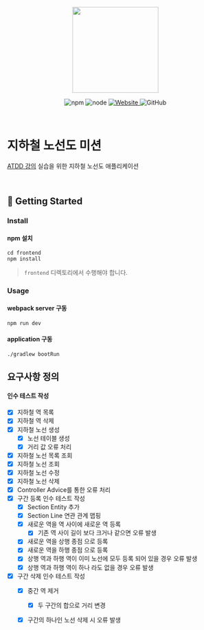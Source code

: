 <p align="center">
    <img width="200px;" src="https://raw.githubusercontent.com/woowacourse/atdd-subway-admin-frontend/master/images/main_logo.png"/>
</p>
<p align="center">
  <img alt="npm" src="https://img.shields.io/badge/npm-6.14.15-blue">
  <img alt="node" src="https://img.shields.io/badge/node-14.18.2-blue">
  <a href="https://edu.nextstep.camp/c/R89PYi5H" alt="nextstep atdd">
    <img alt="Website" src="https://img.shields.io/website?url=https%3A%2F%2Fedu.nextstep.camp%2Fc%2FR89PYi5H">
  </a>
  <img alt="GitHub" src="https://img.shields.io/github/license/next-step/atdd-subway-admin">
</p>

<br>

# 지하철 노선도 미션
[ATDD 강의](https://edu.nextstep.camp/c/R89PYi5H) 실습을 위한 지하철 노선도 애플리케이션

<br>

## 🚀 Getting Started

### Install
#### npm 설치
```
cd frontend
npm install
```
> `frontend` 디렉토리에서 수행해야 합니다.

### Usage
#### webpack server 구동
```
npm run dev
```
#### application 구동
```
./gradlew bootRun
```

## 요구사항 정의

#### 인수 테스트 작성

  - [x] 지하철 역 목록
  - [x] 지하철 역 삭제
  - [x] 지하철 노선 생성
      - [x] 노선 테이블 생성
      - [x] 거리 값 오류 처리
  - [x] 지하철 노선 목록 조회
  - [x] 지하철 노선 조회
  - [x] 지하철 노선 수정
  - [x] 지하철 노선 삭제
  - [x] Controller Advice를 통한 오류 처리
  - [x] 구간 등록 인수 테스트 작성
      - [x] Section Entity 추가
      - [x] Section Line 연관 관계 맵핑
      - [x] 새로운 역을 역 사이에 새로운 역 등록
          - [x] 기존 역 사이 길이 보다 크거나 같으면 오류 발생
      - [x] 새로운 역을 상행 종점 으로 등록
      - [x] 새로운 역을 하행 종점 으로 등록
      - [x] 상행 역과 하행 역이 이미 노선에 모두 등록 되어 있을 경우 오류 발생
      - [x] 상행 역과 하행 역이 하나 라도 없을 경우 오류 발생
  - [x] 구간 삭제 인수 테스트 작성
      - [x] 중간 역 제거
          - [x] 두 구간의 합으로 거리 변경
      - [x] 구간의 하나인 노선 삭제 시 오류 발생
    

